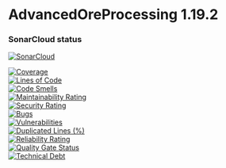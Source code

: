 # AdvancedOreProcessing 1.19.2

### SonarCloud status
[![SonarCloud](https://github.com/InternalErrorGit/AdvancedOreProcessing/actions/workflows/build.yml/badge.svg?branch=master)](https://github.com/InternalErrorGit/AdvancedOreProcessing/actions/workflows/build.yml)


[![Coverage](https://sonarcloud.io/api/project_badges/measure?project=net.internalerror.advancedoreprocessing%3AAdvancedOreProcessing&metric=coverage)](https://sonarcloud.io/summary/new_code?id=net.internalerror.advancedoreprocessing%3AAdvancedOreProcessing)  
[![Lines of Code](https://sonarcloud.io/api/project_badges/measure?project=net.internalerror.advancedoreprocessing%3AAdvancedOreProcessing&metric=ncloc)](https://sonarcloud.io/summary/new_code?id=net.internalerror.advancedoreprocessing%3AAdvancedOreProcessing)  
[![Code Smells](https://sonarcloud.io/api/project_badges/measure?project=net.internalerror.advancedoreprocessing%3AAdvancedOreProcessing&metric=code_smells)](https://sonarcloud.io/summary/new_code?id=net.internalerror.advancedoreprocessing%3AAdvancedOreProcessing)  
[![Maintainability Rating](https://sonarcloud.io/api/project_badges/measure?project=net.internalerror.advancedoreprocessing%3AAdvancedOreProcessing&metric=sqale_rating)](https://sonarcloud.io/summary/new_code?id=net.internalerror.advancedoreprocessing%3AAdvancedOreProcessing)  
[![Security Rating](https://sonarcloud.io/api/project_badges/measure?project=net.internalerror.advancedoreprocessing%3AAdvancedOreProcessing&metric=security_rating)](https://sonarcloud.io/summary/new_code?id=net.internalerror.advancedoreprocessing%3AAdvancedOreProcessing)  
[![Bugs](https://sonarcloud.io/api/project_badges/measure?project=net.internalerror.advancedoreprocessing%3AAdvancedOreProcessing&metric=bugs)](https://sonarcloud.io/summary/new_code?id=net.internalerror.advancedoreprocessing%3AAdvancedOreProcessing)  
[![Vulnerabilities](https://sonarcloud.io/api/project_badges/measure?project=net.internalerror.advancedoreprocessing%3AAdvancedOreProcessing&metric=vulnerabilities)](https://sonarcloud.io/summary/new_code?id=net.internalerror.advancedoreprocessing%3AAdvancedOreProcessing)  
[![Duplicated Lines (%)](https://sonarcloud.io/api/project_badges/measure?project=net.internalerror.advancedoreprocessing%3AAdvancedOreProcessing&metric=duplicated_lines_density)](https://sonarcloud.io/summary/new_code?id=net.internalerror.advancedoreprocessing%3AAdvancedOreProcessing)  
[![Reliability Rating](https://sonarcloud.io/api/project_badges/measure?project=net.internalerror.advancedoreprocessing%3AAdvancedOreProcessing&metric=reliability_rating)](https://sonarcloud.io/summary/new_code?id=net.internalerror.advancedoreprocessing%3AAdvancedOreProcessing)  
[![Quality Gate Status](https://sonarcloud.io/api/project_badges/measure?project=net.internalerror.advancedoreprocessing%3AAdvancedOreProcessing&metric=alert_status)](https://sonarcloud.io/summary/new_code?id=net.internalerror.advancedoreprocessing%3AAdvancedOreProcessing)  
[![Technical Debt](https://sonarcloud.io/api/project_badges/measure?project=net.internalerror.advancedoreprocessing%3AAdvancedOreProcessing&metric=sqale_index)](https://sonarcloud.io/summary/new_code?id=net.internalerror.advancedoreprocessing%3AAdvancedOreProcessing)  

